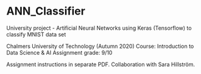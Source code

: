 # ANN_Classifier

University project - Artificial Neural Networks using Keras (Tensorflow) to classify MNIST data set

Chalmers University of Technology (Autumn 2020)
Course: Introduction to Data Science & AI
Assignment grade: 9/10

Assignment instructions in separate PDF. 
Collaboration with Sara Hillström. 

